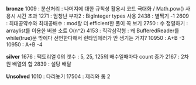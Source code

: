 **bronze**
    1009  : 분산처리                    : 나머지에 대한 규칙성 활용시 코드 극대화 / Math.pow() 사용시 시간 초과
    1271  : 엄청난 부자2                : BigInteger types 사용
    2438  : 별찍기 -1
    2609  : 최대공약수와 최대공배수     : mod랑 더 efficient한 풀이 꼭 보기
    2750  : 수 정렬하기                 : arraylist를 이용한 버블 소트 O(n^2)
    4153  : 직각삼각형                  : 왜 BufferedReader를 while(true)문 밖에다 선언한다해서 런타임에러가 안 생기는 거지?
    10950 : A+B -3
    10950 : A+B -4
    
**silver**
    1676  : 팩토리얼 0의 갯수            : 5, 25, 125의 배수일때마다 count 증가
    2167  : 2차원 배열의 합
    2839  : 설탕 배달 


**Unsolved**
    1010  : 다리놓기
    17504 : 제리와 톰 2